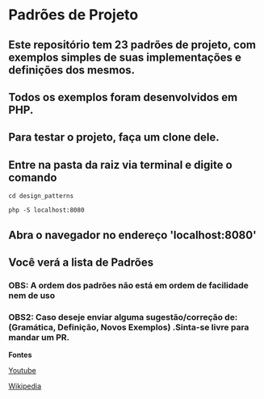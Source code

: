 # Padrões de Projeto

## Este repositório tem 23 padrões de projeto, com exemplos simples de suas implementações e definições dos mesmos.

## Todos os exemplos foram desenvolvidos em PHP.

## Para testar o projeto, faça um clone dele.

## Entre na pasta da raiz via terminal e digite o comando

```
cd design_patterns

php -S localhost:8080
```

## Abra o navegador no endereço 'localhost:8080'

## Você verá a lista de Padrões

### OBS: A ordem dos padrões não está em ordem de facilidade nem de uso

### OBS2: Caso deseje enviar alguma sugestão/correção de: (Gramática, Definição, Novos Exemplos) .Sinta-se livre para mandar um PR.


**Fontes**

[Youtube](https://www.youtube.com/playlist?list=PLF206E906175C7E07)

[Wikipedia](https://pt.wikipedia.org/wiki/Padr%C3%A3o_de_projeto_de_software)